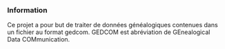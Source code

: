### Information

Ce projet a pour but de traiter de données généalogiques contenues dans un fichier au format gedcom. GEDCOM est abréviation de GEnealogical Data COMmunication.
